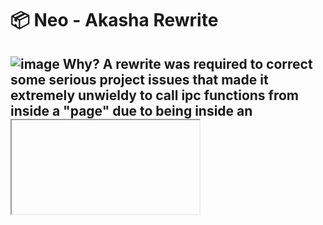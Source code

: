 # 📦 Neo - Akasha Rewrite
![image](https://user-images.githubusercontent.com/98726245/216891610-6acbfb88-6da3-44c1-aadd-35a80f14009b.png)
Why? A rewrite was required to correct some serious project issues that made it extremely unwieldy to call ipc functions from inside a "page" due to being inside an <iframe>
---
## Parity Checklist
* Search ✅ (Exact Match, RegEx, Fuzzy Search!)
* Characters ✅
* Weapons ✅
* Artifacts ✅
* Materials ✅
* Food 
* Animals
* Enemies 🏗️ (0%)
* Theme-ing
* Linkables ✅
* Lists

## Goals
* [Genshin Optimizer](https://frzyc.github.io/genshin-optimizer/)-like G.O.O.D. db & management
* [Genshin Optimizer](https://frzyc.github.io/genshin-optimizer/)-like character optimization features
* Built-in OCR for character, weapon, and artifact scanning
---
## Differences

* "Page"-accents now apply to the sidebar
* "Page" fade-out now functions correctly
* "Pages" resize along with the viewport
* Future-HoyoLab map implementation will either open a BrowserView overlay or just a new window
* De-cluttered directory
  * CSS files reduced to `style` file, and `theme` file
  * "Pages" are JS files that append to the viewport, not an iframe, which means IPC calls are actually possible
  * `data` folder no-longer generated, now just calls genshin-db directly (Zero clue why I chose to do it the previous way)
